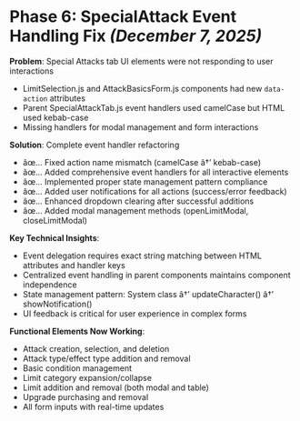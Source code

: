 ﻿# Phase 6: SpecialAttack Event Handling Fix *(December 7, 2025)*
**Problem**: Special Attacks tab UI elements were not responding to user interactions
- LimitSelection.js and AttackBasicsForm.js components had new `data-action` attributes
- Parent SpecialAttackTab.js event handlers used camelCase but HTML used kebab-case
- Missing handlers for modal management and form interactions

**Solution**: Complete event handler refactoring
- âœ… Fixed action name mismatch (camelCase â†’ kebab-case)
- âœ… Added comprehensive event handlers for all interactive elements
- âœ… Implemented proper state management pattern compliance
- âœ… Added user notifications for all actions (success/error feedback)
- âœ… Enhanced dropdown clearing after successful additions
- âœ… Added modal management methods (openLimitModal, closeLimitModal)

**Key Technical Insights**:
- Event delegation requires exact string matching between HTML attributes and handler keys
- Centralized event handling in parent components maintains component independence
- State management pattern: System class â†’ updateCharacter() â†’ showNotification()
- UI feedback is critical for user experience in complex forms

**Functional Elements Now Working**:
- Attack creation, selection, and deletion
- Attack type/effect type addition and removal
- Basic condition management
- Limit category expansion/collapse
- Limit addition and removal (both modal and table)
- Upgrade purchasing and removal
- All form inputs with real-time updates
